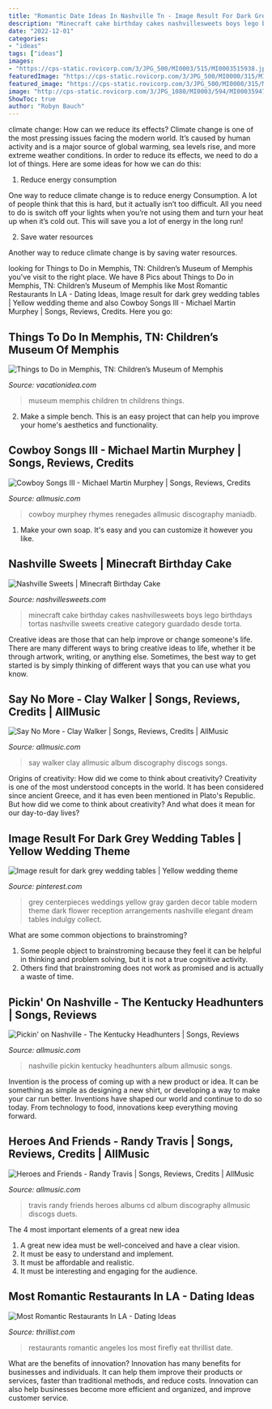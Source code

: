 ```yaml
---
title: "Romantic Date Ideas In Nashville Tn - Image Result For Dark Grey Wedding Tables"
description: "Minecraft cake birthday cakes nashvillesweets boys lego birthdays tortas nashville sweets creative category guardado desde torta"
date: "2022-12-01"
categories:
- "ideas"
tags: ["ideas"]
images:
- "https://cps-static.rovicorp.com/3/JPG_500/MI0003/515/MI0003515938.jpg?partner=allrovi.com"
featuredImage: "https://cps-static.rovicorp.com/3/JPG_500/MI0000/315/MI0000315798.jpg?partner=allrovi.com"
featured_image: "https://cps-static.rovicorp.com/3/JPG_500/MI0000/315/MI0000315798.jpg?partner=allrovi.com"
image: "http://cps-static.rovicorp.com/3/JPG_1080/MI0003/594/MI0003594769.jpg?partner=allrovi.com"
ShowToc: true
author: "Robyn Bauch"
---
```



climate change: How can we reduce its effects?
Climate change is one of the most pressing issues facing the modern world. It’s caused by human activity and is a major source of global warming, sea levels rise, and more extreme weather conditions. In order to reduce its effects, we need to do a lot of things. Here are some ideas for how we can do this:
1) Reduce energy consumption

One way to reduce climate change is to reduce energy Consumption. A lot of people think that this is hard, but it actually isn’t too difficult. All you need to do is switch off your lights when you’re not using them and turn your heat up when it’s cold out. This will save you a lot of energy in the long run! 

2) Save water resources

Another way to reduce climate change is by saving water resources.

	

		
looking for Things to Do in Memphis, TN: Children’s Museum of Memphis you've visit to the right place. We have 8 Pics about Things to Do in Memphis, TN: Children’s Museum of Memphis like Most Romantic Restaurants In LA - Dating Ideas, Image result for dark grey wedding tables | Yellow wedding theme and also Cowboy Songs III - Michael Martin Murphey | Songs, Reviews, Credits. Here you go:
		
    
## Things To Do In Memphis, TN: Children’s Museum Of Memphis

<img loading=lazy src="https://vacationidea.com/pix/img25Hy8R/articles/the-childrens-museum-of-memphis_t5.jpg" onerror="this.onerror=null;this.src='https://tse3.mm.bing.net/th?id=OIP.Q5U3ARpSH9DApUvR6klLkwHaD6&amp;pid=15.1';" alt="Things to Do in Memphis, TN: Children’s Museum of Memphis">

_Source: vacationidea.com_

>museum memphis children tn childrens things. 

	

2. Make a simple bench. This is an easy project that can help you improve your home's aesthetics and functionality. 

    
## Cowboy Songs III - Michael Martin Murphey | Songs, Reviews, Credits

<img loading=lazy src="http://cps-static.rovicorp.com/3/JPG_1080/MI0003/594/MI0003594769.jpg?partner=allrovi.com" onerror="this.onerror=null;this.src='https://tse2.mm.bing.net/th?id=OIP.JDrqIcpXf2RuKWI2Jco_rgHaHa&amp;pid=15.1';" alt="Cowboy Songs III - Michael Martin Murphey | Songs, Reviews, Credits">

_Source: allmusic.com_

>cowboy murphey rhymes renegades allmusic discography maniadb. 

	

1. Make your own soap. It's easy and you can customize it however you like.

    
## Nashville Sweets | Minecraft Birthday Cake

<img loading=lazy src="http://nashvillesweets.com/wp-content/uploads/2017/02/IMG_1794.jpg" onerror="this.onerror=null;this.src='https://tse4.mm.bing.net/th?id=OIP.pggU-RsR1x7XF96lhOglxgHaJ4&amp;pid=15.1';" alt="Nashville Sweets | Minecraft Birthday Cake">

_Source: nashvillesweets.com_

>minecraft cake birthday cakes nashvillesweets boys lego birthdays tortas nashville sweets creative category guardado desde torta. 

	

Creative ideas are those that can help improve or change someone's life. There are many different ways to bring creative ideas to life, whether it be through artwork, writing, or anything else. Sometimes, the best way to get started is by simply thinking of different ways that you can use what you know.

    
## Say No More - Clay Walker | Songs, Reviews, Credits | AllMusic

<img loading=lazy src="https://cps-static.rovicorp.com/3/JPG_500/MI0000/315/MI0000315798.jpg?partner=allrovi.com" onerror="this.onerror=null;this.src='https://tse1.mm.bing.net/th?id=OIP.CenRJYRNFGS4_CQ5uVy_-AHaHa&amp;pid=15.1';" alt="Say No More - Clay Walker | Songs, Reviews, Credits | AllMusic">

_Source: allmusic.com_

>say walker clay allmusic album discography discogs songs. 

	

Origins of creativity: How did we come to think about creativity?
Creativity is one of the most understood concepts in the world. It has been considered since ancient Greece, and it has even been mentioned in Plato's Republic. But how did we come to think about creativity? And what does it mean for our day-to-day lives?

    
## Image Result For Dark Grey Wedding Tables | Yellow Wedding Theme

<img loading=lazy src="https://i.pinimg.com/originals/1a/13/b7/1a13b73ad51ca5632dab00ad646e2984.jpg" onerror="this.onerror=null;this.src='https://tse3.mm.bing.net/th?id=OIP.zzyWV9tL-15U5kC9cK5e4QHaLH&amp;pid=15.1';" alt="Image result for dark grey wedding tables | Yellow wedding theme">

_Source: pinterest.com_

>grey centerpieces weddings yellow gray garden decor table modern theme dark flower reception arrangements nashville elegant dream tables indulgy collect. 

	

What are some common objections to brainstroming?
1. Some people object to brainstroming because they feel it can be helpful in thinking and problem solving, but it is not a true cognitive activity.
2. Others find that brainstroming does not work as promised and is actually a waste of time.

    
## Pickin&#039; On Nashville - The Kentucky Headhunters | Songs, Reviews

<img loading=lazy src="http://cps-static.rovicorp.com/3/JPG_500/MI0002/261/MI0002261380.jpg?partner=allrovi.com" onerror="this.onerror=null;this.src='https://tse4.mm.bing.net/th?id=OIP.3JXiR39i9hCpvaywdyWeHQHaHU&amp;pid=15.1';" alt="Pickin&#039; on Nashville - The Kentucky Headhunters | Songs, Reviews">

_Source: allmusic.com_

>nashville pickin kentucky headhunters album allmusic songs. 

	

Invention is the process of coming up with a new product or idea. It can be something as simple as designing a new shirt, or developing a way to make your car run better. Inventions have shaped our world and continue to do so today. From technology to food, innovations keep everything moving forward.

    
## Heroes And Friends - Randy Travis | Songs, Reviews, Credits | AllMusic

<img loading=lazy src="https://cps-static.rovicorp.com/3/JPG_500/MI0003/515/MI0003515938.jpg?partner=allrovi.com" onerror="this.onerror=null;this.src='https://tse3.mm.bing.net/th?id=OIP.mjocaiNndiO7ArByij8cYAHaHa&amp;pid=15.1';" alt="Heroes and Friends - Randy Travis | Songs, Reviews, Credits | AllMusic">

_Source: allmusic.com_

>travis randy friends heroes albums cd album discography allmusic discogs duets. 

	

The 4 most important elements of a great new idea
1. A great new idea must be well-conceived and have a clear vision.
2. It must be easy to understand and implement.
3. It must be affordable and realistic.
4. It must be interesting and engaging for the audience.

    
## Most Romantic Restaurants In LA - Dating Ideas

<img loading=lazy src="http://assets3.thrillist.com/v1/image/1469524/size/tl-horizontal_main/la-s-13-most-romantic-restaurants" onerror="this.onerror=null;this.src='https://tse4.mm.bing.net/th?id=OIP.CncLgS2-lbSV6-bXuubhMQHaFB&amp;pid=15.1';" alt="Most Romantic Restaurants In LA - Dating Ideas">

_Source: thrillist.com_

>restaurants romantic angeles los most firefly eat thrillist date. 

	

What are the benefits of innovation?
Innovation has many benefits for businesses and individuals. It can help them improve their products or services, faster than traditional methods, and reduce costs. Innovation can also help businesses become more efficient and organized, and improve customer service.

